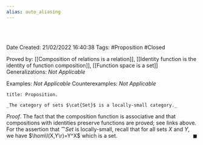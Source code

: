 ```yaml
---
alias: auto_aliasing
---
```


<br />
<br />

Date Created: 21/02/2022 16:40:38
Tags: #Proposition #Closed 

Proved by: [[Composition of relations is a relation]], [[Identity function is the identity of function composition]], [[Function space is a set]]
Generalizations: _Not Applicable_

Examples: _Not Applicable_
Counterexamples: _Not Applicable_

``` ad-Proposition
title: Proposition.

_The category of sets $\cat{Set}$ is a locally-small category._

```

_Proof_. The fact that the composition function is associative and that compositions with identities preserve functions are proved; see links above. For the assertion that $\cat{Set}$ is locally-small, recall that for all sets $X$ and $Y$, we have $\hom\l(X,Y\r)=Y^X$ which is a set.<span style="float:right;">$\blacksquare$</span>

